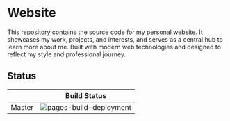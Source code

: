 # Website

This repository contains the source code for my personal website. It showcases my work, projects, and interests, and serves as a central hub to learn more about me. Built with modern web technologies and designed to reflect my style and professional journey.


## Status

|             | Build Status                                                                                                                             |
|-------------|------------------------------------------------------------------------------------------------------------------------------------------|
| Master      | ![pages-build-deployment](https://github.com/breuerlukas/breuerlukas.github.io/actions/workflows/pages/pages-build-deployment/badge.svg) |